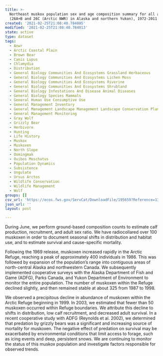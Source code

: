 ```yaml
---
title: >-
  Northeast muskox population sex and age composition summary for all areas
  (26A+B and 26C (Arctic NWR) in Alaska and northern Yukon), 1972-2011
created: '2021-02-25T21:08:40.784005'
modified: '2021-02-25T21:08:40.784013'
state: active
type: dataset
tags:
  - Anwr
  - Arctic Coastal Plain
  - Brown Bear
  - Canis Lupus
  - Chlamydia
  - Distribution
  - General Biology Communities And Ecosystems Grassland Herbaceous
  - General Biology Communities And Ecosystems Lichen Moss
  - General Biology Communities And Ecosystems Riverine
  - General Biology Communities And Ecosystems Shrubland
  - General Biology Infestations And Disease Animal Diseases
  - General Biology Species Mammals
  - General Human Use Consumptive Use
  - General Management Inventory
  - General Management Landscape Management Landscape Conservation Planning
  - General Management Monitoring
  - Gray Wolf
  - Grizzly Bear
  - Herbivore
  - Hunting
  - Life History
  - Muskox
  - Muskoxen
  - North Slope
  - Oomingmak
  - Ovibos Moschatus
  - Population Dynamics
  - Subsistence
  - Ungulate
  - Ursus Arctos
  - Wildlife Conservation
  - Wildlife Management
  - Wolf
groups: []
csv_url: 'https://ecos.fws.gov/ServCat/DownloadFile/195659?Reference=130655'
json_url: ''
layout: post

---
```

During June, we perform ground-based composition counts to estimate calf production, recruitment, and adult sex ratio.  We have radiocollared over 100 muskoxen in order to document seasonal shifts in distribution and habitat use, and to estimate survival and cause-specific mortality.

Following the 1969 release, muskoxen increased rapidly in the Arctic Refuge, reaching a peak of approximately 400 individuals in 1986.  This was followed by expansion of the population’s range into contiguous areas of north-central Alaska and northwestern Canada.  We subsequently implemented cooperative surveys with the Alaska Department of Fish and Game (ADFG), Parks Canada, and Yukon Department of Environment to monitor the entire population.  The number of muskoxen within the Refuge declined slightly, and then remained stable at about 325 from 1987 to 1998.

We observed a precipitous decline in abundance of muskoxen within the Arctic Refuge beginning in 1999.  In 2003, we estimated that fewer than 50 muskoxen occurred within Refuge boundaries.  We attribute this decline to shifts in distribution, low calf recruitment, and decreased adult survival.  In a recent cooperative study with ADFG (Reynolds et al. 2002), we determined that predation by grizzly bears was a significant and increasing source of mortality for muskoxen.  The negative effect of predation on survival may be exacerbated by environmental conditions that limit access to forage, such as icing events and deep, persistent snows.  We are continuing to monitor the status of this muskox population and investigate factors responsible for observed trends.
